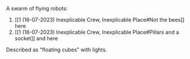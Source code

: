 A swarm of flying robots:
1. [[1 (16-07-2023) Inexplicable Crew, Inexplicable Place#Not the bees]] here
2. [[1 (16-07-2023) Inexplicable Crew, Inexplicable Place#Pillars and a socket]] and here

Described as "floating cubes" with lights.